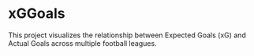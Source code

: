 # xGGoals
This project visualizes the relationship between Expected Goals (xG) and Actual Goals across multiple football leagues.

